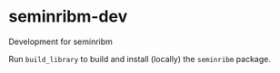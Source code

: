 # seminribm-dev
Development for seminribm

Run `build_library` to build and install (locally) the `seminribm` package.
